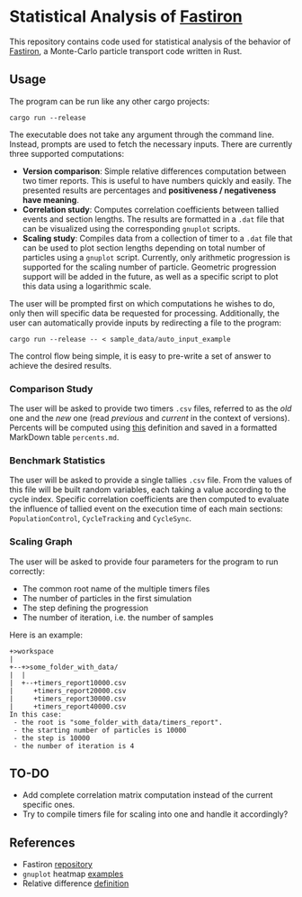 # Statistical Analysis of [Fastiron][1]

This repository contains code used for statistical analysis of the behavior
of [Fastiron][1], a Monte-Carlo particle transport code written in Rust.

## Usage

The program can be run like any other cargo projects: 

```
cargo run --release
```

The executable does not take any argument through the command line. Instead,
prompts are used to fetch the necessary inputs. There are currently three 
supported computations:

- **Version comparison**: Simple relative differences computation between two timer
  reports. This is useful to have numbers quickly and easily. The presented 
  results are percentages and **positiveness / negativeness have meaning**. 
- **Correlation study**: Computes correlation coefficients between tallied events 
  and section lengths. The results are formatted in a `.dat` file that can be 
  visualized using the corresponding `gnuplot` scripts.
- **Scaling study**: Compiles data from a collection of timer to a `.dat` file
  that can be used to plot section lengths depending on total number of particles
  using a `gnuplot` script. Currently, only arithmetic progression is supported 
  for the scaling number of particle. Geometric progression support will be added 
  in the future, as well as a specific script to plot this data using a logarithmic
  scale.

The user will be prompted first on which computations he wishes to do, only then 
will specific data be requested for processing. Additionally, the user can 
automatically provide inputs by redirecting a file to the program:

```
cargo run --release -- < sample_data/auto_input_example
```

The control flow being simple, it is easy to pre-write a set of answer to achieve 
the desired results.

### Comparison Study

The user will be asked to provide two timers `.csv` files, referred to as the 
_old_ one and the _new_ one (read _previous_ and _current_ in the context of 
versions). Percents will be computed using [this][3] definition and saved in 
a formatted MarkDown table `percents.md`.

### Benchmark Statistics

The user will be asked to provide a single tallies `.csv` file. From the values
of this file will be built random variables, each taking a value according to
the cycle index. Specific correlation coefficients are then computed to evaluate 
the influence of tallied event on the execution time of each main sections: 
`PopulationControl`, `CycleTracking` and `CycleSync`.

### Scaling Graph

The user will be asked to provide four parameters for the program to run correctly:

- The common root name of the multiple timers files
- The number of particles in the first simulation
- The step defining the progression
- The number of iteration, i.e. the number of samples

Here is an example:

```
+>workspace
|
+--+>some_folder_with_data/
|  |
|  +--+timers_report10000.csv
|     +timers_report20000.csv
|     +timers_report30000.csv
|     +timers_report40000.csv
In this case:
 - the root is "some_folder_with_data/timers_report".
 - the starting number of particles is 10000
 - the step is 10000
 - the number of iteration is 4
```

## TO-DO

- Add complete correlation matrix computation instead of the current specific ones.
- Try to compile timers file for scaling into one and handle it accordingly?


## References

- Fastiron [repository][1]
- `gnuplot` heatmap [examples][2]
- Relative difference [definition][3]

[1]: https://github.com/cea-hpc/fastiron
[2]: https://gnuplot.sourceforge.net/demo/heatmaps.html
[3]: https://en.wikipedia.org/wiki/Relative_change_and_difference#Definition